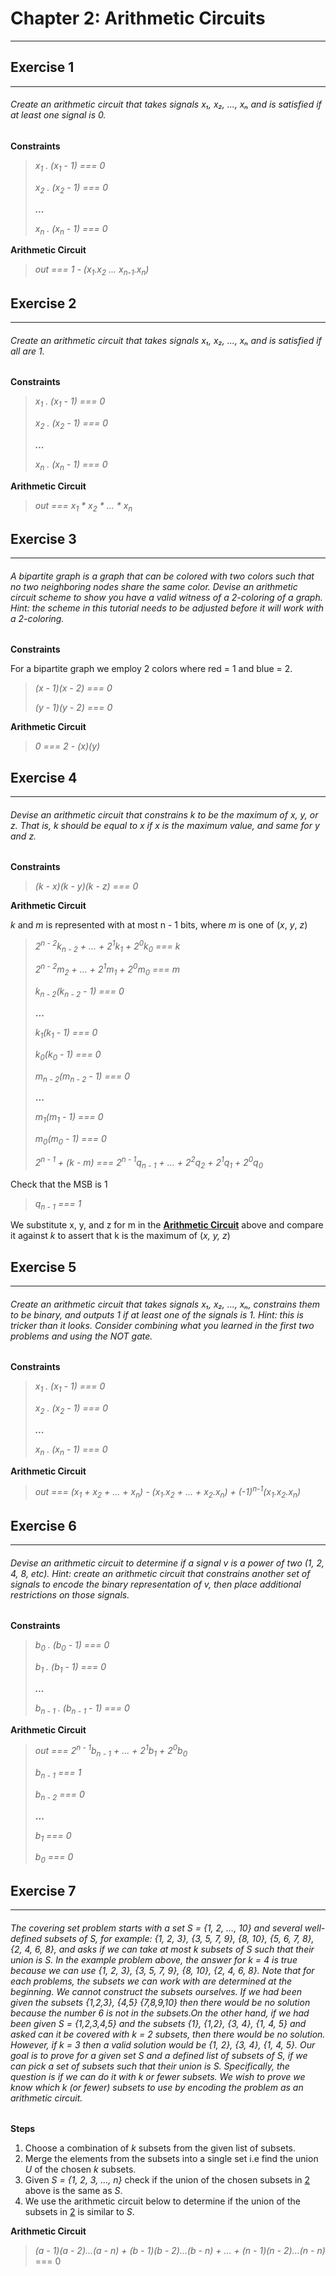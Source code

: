 # Chapter 2: Arithmetic Circuits
***

## Exercise 1
***

###### Create an arithmetic circuit that takes signals x₁, x₂, ..., xₙ and is satisfied if at least one signal is 0.

**Constraints**

> _x<sub>1</sub> . (x<sub>1</sub> - 1) === 0_
>
> _x<sub>2</sub> . (x<sub>2</sub> - 1) === 0_
>
> **_..._**
>
> _x<sub>n</sub> . (x<sub>n</sub> - 1) === 0_


**Arithmetic Circuit**

> _out === 1 - (x<sub>1</sub>.x<sub>2</sub> ... x<sub>n-1</sub>.x<sub>n</sub>)_

## Exercise 2
***

###### Create an arithmetic circuit that takes signals x₁, x₂, ..., xₙ and is satisfied if all are 1.

**Constraints**

> _x<sub>1</sub> . (x<sub>1</sub> - 1) === 0_
>
> _x<sub>2</sub> . (x<sub>2</sub> - 1) === 0_
>
> **_..._**
>
> _x<sub>n</sub> . (x<sub>n</sub> - 1) === 0_


**Arithmetic Circuit**

> _out === x<sub>1</sub> * x<sub>2</sub> * ... * x<sub>n</sub>_

## Exercise 3
***

###### A bipartite graph is a graph that can be colored with two colors such that no two neighboring nodes share the same color. Devise an arithmetic circuit scheme to show you have a valid witness of a 2-coloring of a graph. Hint: the scheme in this tutorial needs to be adjusted before it will work with a 2-coloring.

**Constraints**

For a bipartite graph we employ 2 colors where red = 1 and blue = 2.

> _(x - 1)(x - 2) === 0_
> 
> _(y - 1)(y - 2) === 0_

**Arithmetic Circuit**
> _0 === 2 - (x)(y)_

## Exercise 4
***

###### Devise an arithmetic circuit that constrains k to be the maximum of x, y, or z. That is, k should be equal to x if x is the maximum value, and same for y and z.

**Constraints**

> _(k - x)(k - y)(k - z) === 0_

**Arithmetic Circuit**

_k_ and _m_ is represented with at most n - 1 bits, where _m_ is one of (_x_, _y_, _z_)

> _2<sup>n - 2</sup>k<sub>n - 2</sub> + ... +  2<sup>1</sup>k<sub>1</sub> + 2<sup>0</sup>k<sub>0</sub> === k_
> 
> _2<sup>n - 2</sup>m<sub>2</sub> + ... + 2<sup>1</sup>m<sub>1</sub> + 2<sup>0</sup>m<sub>0</sub> === m_
> 
> _k<sub>n - 2</sub>(k<sub>n - 2</sub> - 1) === 0_
> 
> **...**
> 
> _k<sub>1</sub>(k<sub>1</sub> - 1) === 0_
> 
> _k<sub>0</sub>(k<sub>0</sub> - 1) === 0_
> 
> _m<sub>n - 2</sub>(m<sub>n - 2</sub> - 1) === 0_
> 
> **...**
> 
> _m<sub>1</sub>(m<sub>1</sub> - 1) === 0_
> 
> _m<sub>0</sub>(m<sub>0</sub> - 1) === 0_
> 
> _2<sup>n - 1</sup> + (k - m) === 2<sup>n - 1</sup>q<sub>n - 1</sub> + ... + 2<sup>2</sup>q<sub>2</sub> + 2<sup>1</sup>q<sub>1</sub> + 2<sup>0</sup>q<sub>0</sub>_ 

Check that the MSB is 1
> _q<sub>n - 1</sub> === 1_

We substitute x, y, and z for m in the **[Arithmetic Circuit](#exercise-4)** above and compare it against _k_ to assert that k is the maximum of (_x, y, z_)

## Exercise 5
***

###### Create an arithmetic circuit that takes signals x₁, x₂, ..., xₙ, constrains them to be binary, and outputs 1 if at least one of the signals is 1. Hint: this is tricker than it looks. Consider combining what you learned in the first two problems and using the NOT gate.

**Constraints**

> _x<sub>1</sub> . (x<sub>1</sub> - 1) === 0_
>
> _x<sub>2</sub> . (x<sub>2</sub> - 1) === 0_
>
> **_..._**
>
> _x<sub>n</sub> . (x<sub>n</sub> - 1) === 0_

**Arithmetic Circuit**

> _out === (x<sub>1</sub> + x<sub>2</sub> + ... + x<sub>n</sub>) - (x<sub>1</sub>.x<sub>2</sub> + ... + x<sub>2</sub>.x<sub>n</sub>) + (-1)<sup>n-1</sup>(x<sub>1</sub>.x<sub>2</sub>.x<sub>n</sub>)_

## Exercise 6
***

###### Devise an arithmetic circuit to determine if a signal v is a power of two (1, 2, 4, 8, etc). Hint: create an arithmetic circuit that constrains another set of signals to encode the binary representation of v, then place additional restrictions on those signals.

**Constraints**

> _b<sub>0</sub> . (b<sub>0</sub> - 1) === 0_
>
> _b<sub>1</sub> . (b<sub>1</sub> - 1) === 0_
>
> **_..._**
>
> _b<sub>n - 1</sub> . (b<sub>n - 1</sub> - 1) === 0_

**Arithmetic Circuit**

> _out === 2<sup>n - 1</sup>b<sub>n - 1</sub> + ... + 2<sup>1</sup>b<sub>1</sub> + 2<sup>0</sup>b<sub>0</sub>_
> 
> _b<sub>n - 1</sub> === 1_
> 
> _b<sub>n - 2</sub> === 0_
> 
> **...**
> 
> 
> _b<sub>1</sub> === 0_
> 
> _b<sub>0</sub> === 0_

## Exercise 7
***

###### The covering set problem starts with a set S = {1, 2, …, 10} and several well-defined subsets of S, for example: {1, 2, 3}, {3, 5, 7, 9}, {8, 10}, {5, 6, 7, 8}, {2, 4, 6, 8}, and asks if we can take at most k subsets of S such that their union is S. In the example problem above, the answer for k = 4 is true because we can use {1, 2, 3}, {3, 5, 7, 9}, {8, 10}, {2, 4, 6, 8}. Note that for each problems, the subsets we can work with are determined at the beginning. We cannot construct the subsets ourselves. If we had been given the subsets {1,2,3}, {4,5} {7,8,9,10} then there would be no solution because the number 6 is not in the subsets.On the other hand, if we had been given S = {1,2,3,4,5} and the subsets {1}, {1,2}, {3, 4}, {1, 4, 5} and asked can it be covered with k = 2 subsets, then there would be no solution. However, if k = 3 then a valid solution would be {1, 2}, {3, 4}, {1, 4, 5}. Our goal is to prove for a given set S and a defined list of subsets of S, if we can pick a set of subsets such that their union is S. Specifically, the question is if we can do it with k or fewer subsets. We wish to prove we know which k (or fewer) subsets to use by encoding the problem as an arithmetic circuit.

**Steps**

1. Choose a combination of _k_ subsets from the given list of subsets.
2. Merge the elements from the subsets into a single set i.e find the union _U_ of the chosen _k_ subsets.
3. Given _S = {1, 2, 3, ..., n}_ check if the union of the chosen subsets in [2]() above is the same as _S_.
4. We use the arithmetic circuit below to determine if the union of the subsets in [2]() is similar to _S_.


**Arithmetic Circuit**

> _(a - 1)(a - 2)...(a - n) + (b - 1)(b - 2)...(b - n) + ... + (n - 1)(n - 2)...(n - n)_ === 0
